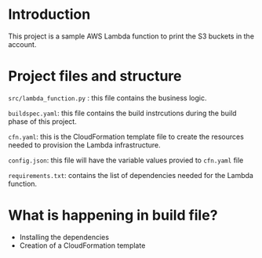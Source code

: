 # Introduction

This project is a sample AWS Lambda function to print the S3 buckets in the account.

# Project files and structure

`src/lambda_function.py` : this file contains the business logic.

`buildspec.yaml`: this file contains the build instrcutions during the build phase of this project.

`cfn.yaml`: this is the CloudFormation template file to create the resources needed to provision the Lambda infrastructure.

`config.json`: this file will have the variable values provied to `cfn.yaml` file

`requirements.txt`: contains the list of dependencies needed for the Lambda function.


# What is happening in build file?

- Installing the dependencies
- Creation of a CloudFormation template



